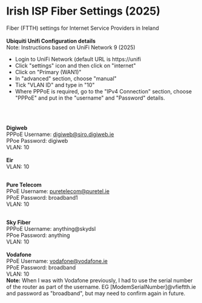 # Irish ISP Fiber Settings (2025)
Fiber (FTTH) settings for Internet Service Providers in Ireland<br/>
<br/>
**Ubiquiti Unifi Configuration details**<br/> 
Note: Instructions based on UniFi Network 9 (2025)
* Login to UniFi Network (default URL is https://unifi<br/> 
* Click "settings" icon and then click on "internet"<br/>
* Click on "Primary (WAN1)"<br/>
* In "advanced" section, choose "manual"<br/>
* Tick "VLAN ID" and type in "10"<br/>
* Where PPPoE is required, go to the "IPv4 Connection" section, choose "PPPoE" and put in the "username" and "Password" details.<br/>
<br/>
<br/>

**Digiweb** <br/>
PPPoE Username: digiweb@siro.digiweb.ie<br/>
PPoe Password: digiweb<br/>
VLAN: 10<br/>
<br/>
**Eir** <br/>
VLAN: 10<br/>
<br/>

**Pure Telecom** <br/>
PPoE Username: puretelecom@puretel.ie<br/>
PPoE Password: broadband1<br/>
VLAN: 10<br/>
<br/>


**Sky Fiber** <br/>
PPPoE Username: anything@skydsl<br/>
PPoe Password: anything<br/>
VLAN: 10<br/>
<br/>
**Vodafone** <br/>
PPoE Username: vodafone@vodafone.ie<br/>
PPoE Password: broadband<br/>
VLAN: 10<br/>
**Note:** When I was with Vodafone previously, I had to use the serial number of the router as part of the username. EG  [ModemSerialNumber]@vfieftth.ie and password as "broadband", but may need to confirm again in future.
<br/>




